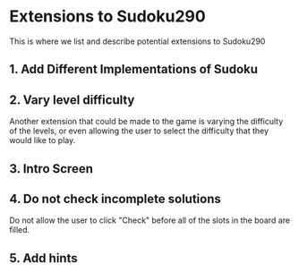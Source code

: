 # Extensions to Sudoku290

This is where we list and describe potential extensions to Sudoku290

## 1. Add Different Implementations of Sudoku



## 2. Vary level difficulty
Another extension that could be made to the game is varying the difficulty of the levels, or even allowing the user to select the difficulty that they would like to play. 

## 3. Intro Screen

## 4. Do not check incomplete solutions
Do not allow the user to click "Check" before all of the slots in the board are filled.

## 5. Add hints
